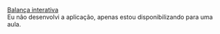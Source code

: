 <a href="https://vanessacacaus.github.io/HTML/menu.html">Balança interativa</a><br>
Eu não desenvolvi a aplicação, apenas estou disponibilizando para uma aula. 
